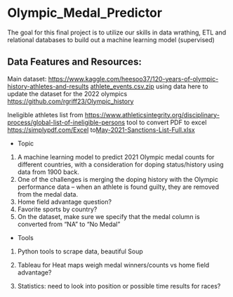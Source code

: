 # Olympic_Medal_Predictor

The goal for this final project is to utilize our skills in data wrathing, ETL and relational databases to build out a machine learning model (supervised) 


## Data Features and Resources:

Main dataset: https://www.kaggle.com/heesoo37/120-years-of-olympic-history-athletes-and-results  [athlete_events.csv.zip](https://github.com/Owen-Doc/Olympic_Medal_Predictor/tree/main/Resources/athlete_events.csv.zip) 
using data here to update the dataset for the 2022 olympics https://github.com/rgriff23/Olympic_history

Ineligible athletes list from https://www.athleticsintegrity.org/disciplinary-process/global-list-of-ineligible-persons
tool to convert PDF to excel https://simplypdf.com/Excel to[May-2021-Sanctions-List-Full.xlsx](https://github.com/Owen-Doc/Olympic_Medal_Predictor/tree/main/Resources/May-2021-Sanctions-List-Full.xlsx) 


- Topic

1. A machine learning model to predict 2021 Olympic medal counts for different countries, with a consideration for doping status/history using data from 1900 back.
2. One of the challenges is merging the doping history with the Olympic performance data – when an athlete is found guilty, they are removed from the medal data.
3. Home field advantage question?
4. Favorite sports by country?
5. On the dataset, make sure we specify that the medal column is converted from “NA” to “No Medal”

- Tools

1. Python tools to scrape data, beautiful Soup

2. Tableau for Heat maps weigh medal winners/counts vs home field advantage?

3. Statistics: need to look into position or possible time results for races?

   
